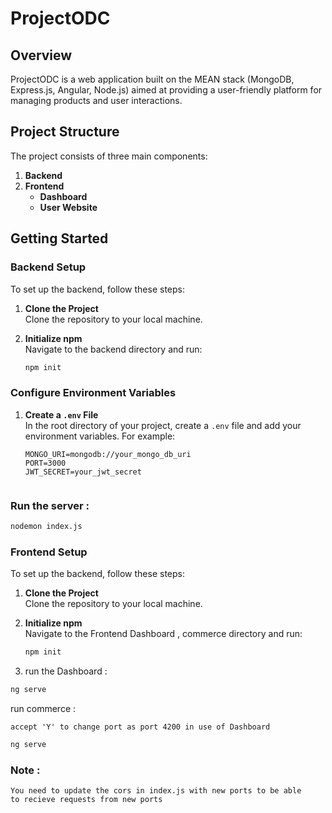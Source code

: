# ProjectODC

## Overview
ProjectODC is a web application built on the MEAN stack (MongoDB, Express.js, Angular, Node.js) aimed at providing a user-friendly platform for managing products and user interactions.

## Project Structure
The project consists of three main components:
1. **Backend**
2. **Frontend**
   - **Dashboard**
   - **User Website**

## Getting Started

### Backend Setup
To set up the backend, follow these steps:

1. **Clone the Project**  
   Clone the repository to your local machine.

2. **Initialize npm**  
   Navigate to the backend directory and run:
   ```bash
   npm init
### Configure Environment Variables
1. **Create a `.env` File**  
   In the root directory of your project, create a `.env` file and add your environment variables. For example:
   ```plaintext
   MONGO_URI=mongodb://your_mongo_db_uri
   PORT=3000
   JWT_SECRET=your_jwt_secret


### Run the server : 
```bash
nodemon index.js
```

   


### Frontend Setup
To set up the backend, follow these steps:

1. **Clone the Project**  
   Clone the repository to your local machine.

2. **Initialize npm**  
   Navigate to the Frontend Dashboard , commerce directory and run:
   ```bash
   npm init
   ```
3. run the Dashboard : 
```bash
ng serve
```
run commerce :
```plaintext
accept 'Y' to change port as port 4200 in use of Dashboard
```
```bash 
ng serve
```
### Note :
```plaintext
You need to update the cors in index.js with new ports to be able
to recieve requests from new ports 
```







